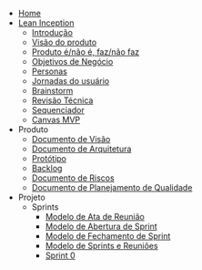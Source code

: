 * [Home](/)
* [Lean Inception](lean_inception/introduction)
  * [Introdução](lean_inception/introduction)
  * [Visão do produto](lean_inception/product_vision.md)
  * [Produto é/não é, faz/não faz](lean_inception/product_is.md)
  * [Objetivos de Negócio](lean_inception/product_goals.md)
  * [Personas](lean_inception/personas.md)
  * [Jornadas do usuário](lean_inception/user_journeys.md)
  * [Brainstorm](lean_inception/brainstorm.md)
  * [Revisão Técnica](lean_inception/feature_review.md)
  * [Sequenciador](lean_inception/sequencer.md)
  * [Canvas MVP](lean_inception/mvp_canvas.md)
* Produto
  * [Documento de Visão](product/vision.md)
  * [Documento de Arquitetura](product/architecture.md)
  * [Protótipo](product/prototype.md)
  * [Backlog](product/backlog.md)
  * [Documento de Riscos](product/risks.md)
  * [Documento de Planejamento de Qualidade](project/quality.md)
* Projeto
  * Sprints
    * [Modelo de Ata de Reunião](project/sprints/modeloReuniao.md)
    * [Modelo de Abertura de Sprint](project/sprints/modeloAberturaSprint.md)
    * [Modelo de Fechamento de Sprint](project/sprints/modeloFechamentoSprint.md)
    * [Modelo de Sprints e Reuniões](project/sprints/modeloSprints&Reunioes.md) 
    * [Sprint 0](project/sprints/sprint0.md)
